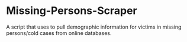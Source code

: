 # Missing-Persons-Scraper
A script that uses to pull demographic information for victims in missing persons/cold cases from online databases.  
